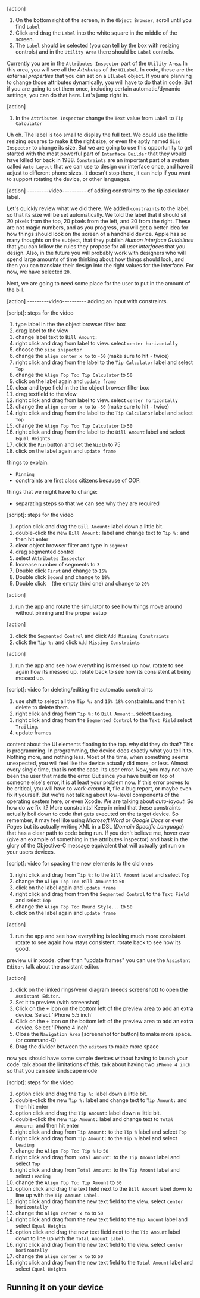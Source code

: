 
[action]
1. On the bottom right of the screen, in the `Object Browser`, scroll until you find `Label`
1. Click and drag the `Label` into the white square in the middle of the screen.
1. The `Label` should be selected (you can tell by the box with resizing controls) and in the `Utility Area` there should be `Label` controls.

Currently you are in the `Attributes Inspector` part of the `Utility Area`. In this area, you will see all the _Attributes_ of the `UILabel`. In code, these are the external _properties_ that you can set on a `UILabel` object. If you are planning to change those attributes dynamically, you will have to do that in code. But if you are going to set them once, including certain automatic/dynamic settings, you can do that here. Let's jump right in.

[action]
1. In the `Attributes Inspector` change the `Text` value from `Label` to `Tip Calculator`

Uh oh. The label is too small to display the full text. We could use the little resizing squares to make it the right size, or even the aptly named `Size Inspector` to change its size. But we are going to use this opportunity to get started with the most powerful part of `Interface Builder` that they would have killed for back in 1988. `Constraints` are an important part of a system called `Auto-Layout` that we can use to design our interface once, and have it adjust to different phone sizes. It doesn't stop there, it can help if you want to support rotating the device, or other languages.

[action]
---------video---------- of adding constraints to the tip calculator label.

Let's quickly review what we did there. We added `constraints` to the label, so that its size will be set automatically. We told the label that it should sit 20 pixels from the top, 20 pixels from the left, and 20 from the right. These are not magic numbers, and as you progress, you will get a better idea for how things should look on the screen of a handheld device. Apple has so many thoughts on the subject, that they publish _Human Interface Guidelines_ that you can follow the rules they propose for all _user interfaces_ that you design. Also, in the future you will probably work with designers who will spend large amounts of time thinking about how things should look, and then you can translate their design into the right values for the interface. For now, we have selected `20`.

Next, we are going to need some place for the user to put in the amount of the bill.

[action]
---------video---------- adding an input with constraints.

[script]: steps for the video
1. type label in the the object browser filter box
1. drag label to the view
1. change label text to `Bill Amount:`
1. right click and drag from label to view. select `center horizontally`
1. choose the `size inspector`
1. change the `align center x to` to `-50` (make sure to hit `-` twice)
1. right click and drag from the label to the `Tip Calculator` label and select `Top`
1. change the `Align Top To: Tip Calculator` to `50`
1. click on the label again and `update frame`
1. clear and type field in the the object browser filter box
1. drag textfield to the view
1. right click and drag from label to view. select `center horizontally`
1. change the `align center x to` to `-50` (make sure to hit `-` twice)
1. right click and drag from the label to the `Tip Calculator` label and select `Top`
1. change the `Align Top To: Tip Calculator` to `50`
1. right click and drag from the label to the `Bill Amount` label and select `Equal Heights`
1. click the `Pin` button and set the `Width` to 75
1. click on the label again and `update frame`

things to explain:
* `Pinning`
* constraints are first class citizens because of OOP.

things that we might have to change:
* separating steps so that we can see why they are required


[script]: steps for the video
1. option click and drag the `Bill Amount:` label down a little bit.
1. double-click the new `Bill Amount:` label and change text to `Tip %:` and then hit enter
1. clear object browser filter and type in `segment`
1. drag segmented control
1. select `Attributes Inspector`
1. Increase number of segments to `3`
1. Double click `First` and change to `15%`
1. Double click `Second` and change to `18%`
1. Double click ` ` (the empty third one) and change to `20%`

[action]
1. run the app and rotate the simulator to see how things move around without pinning and the proper setup


[action]
1. click the `Segmented Control` and click `Add Missing Constraints`
1. click the `Tip %:` and click `Add Missing Constraints`

[action]
1. run the app and see how everything is messed up now. rotate to see again how its messed up. rotate back to see how its consistent at being messed up.


[script]: video for deleting/editing the automatic constraints
1. use shift to select all the `Tip %:` and `15% 18%` constraints. and then hit delete to delete them.
1. right click and drag from `Tip %:` to `Bill Amount:`. select `Leading`.
1. right click and drag from the `Segmented Control` to the `Text Field` select `Trailing`.
1. update frames

content about the UI elements floating to the top. why did they do that? This is programming. In programming, the device does exactly what you tell it to. Nothing more, and nothing less. Most of the time, when something seems unexpected, you will feel like the device actually did more, or less. Almost every single time, that is not the case. Its user error. Now, you may not have been the user that made the error. But since you have built on top of someone else's error, it is at least your problem now. If this error proves to be critical, you will have to _work-around_ it, file a bug report, or maybe even fix it yourself. But we're not talking about low-level components of the operating system here, or even Xcode. We are talking about _auto-layout_! So how do we fix it? More constraints! Keep in mind that these constraints actually boil down to code that gets executed on the target device. So remember, it may feel like using _Microsoft Word_ or _Google Docs_ or even _Pages_ but its actually writing XML in a DSL (_Domain Specific Language_) that has a clear path to code being run. If you don't believe me, hover over (give an example of something in the attributes inspector) and bask in the glory of the Objective-C message equivalent that will actually get run on your users devices.

[script]: video for spacing the new elements to the old ones
1. right click and drag from `Tip %:` to the `Bill Amount` label and select `Top`
1. change the `Align Top To: Bill Amount` to `50`
1. click on the label again and `update frame`
1. right click and drag from from the `Segmented Control` to the `Text Field` and select `Top`
1. change the `Align Top To: Round Style...` to `50`
1. click on the label again and `update frame`

[action]
1. run the app and see how everything is looking much more consistent. rotate to see again how stays consistent. rotate back to see how its good.

preview ui in xcode. other than "update frames" you can use the `Assistant Editor`. talk about the assistant editor.

[action]
1. click on the linked rings/venn diagram (needs screenshot) to open the `Assistant Editor`.
1. Set it to preview (with screenshot)
1. Click on the `+` icon on the bottom left of the preview area to add an extra device. Select 'iPhone 5.5 inch'
1. Click on the `+` icon on the bottom left of the preview area to add an extra device. Select 'iPhone 4 inch'
1. Close the `Navigation Area` [screenshot for button] to make more space. (or command-0)
1. Drag the divider between the `editors` to make more space

now you should have some sample devices without having to launch your code. talk about the limitations of this. talk about having two `iPhone 4 inch` so that you can see landscape mode

[script]: steps for the video
1. option click and drag the `Tip %:` label down a little bit.
1. double-click the new `Tip %:` label and change text to `Tip Amount:` and then hit enter
1. option click and drag the `Tip Amount:` label down a little bit.
1. double-click the new `Tip Amount:` label and change text to `Total Amount:` and then hit enter
1. right click and drag from `Tip Amount:` to the `Tip %` label and select `Top`
1. right click and drag from `Tip Amount:` to the `Tip %` label and select `Leading`
1. change the `Align Top To: Tip %` to `50`
1. right click and drag from `Total Amount:` to the `Tip Amount` label and select `Top`
1. right click and drag from `Total Amount:` to the `Tip Amount` label and select `Leading`
1. change the `Align Top To: Tip Amount` to `50`
1. option click and drag the text field next to the `Bill Amount` label down to line up with the `Tip Amount Label`.
1. right click and drag from the new text field to the view. select `center horizontally`
1. change the `align center x to` to `50`
1. right click and drag from the new text field to the `Tip Amount` label and select `Equal Heights`
1. option click and drag the new text field next to the `Tip Amount` label down to line up with the `Total Amount Label`.
1. right click and drag from the new text field to the view. select `center horizontally`
1. change the `align center x to` to `50`
1. right click and drag from the new text field to the `Total Amount` label and select `Equal Heights`


## Running it on your device
